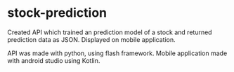 # stock-prediction

Created API which trained an prediction model of a stock and returned prediction data as JSON. Displayed on mobile application.

API was made with python, using flash framework. Mobile application made with android studio using Kotlin.
